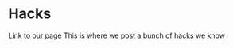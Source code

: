 # Hacks
[Link to our page](https://blue-sea2.github.io/Hacks/)
This is where we post a bunch of hacks we know
